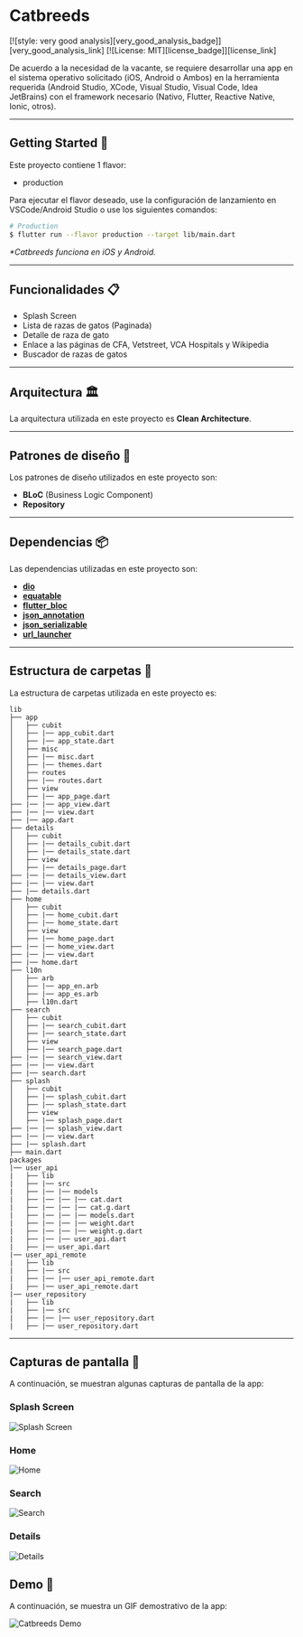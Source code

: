 # Catbreeds

[![style: very good analysis][very_good_analysis_badge]][very_good_analysis_link]
[![License: MIT][license_badge]][license_link]

De acuerdo a la necesidad de la vacante, se requiere desarrollar una app en el sistema operativo solicitado (iOS, Android o Ambos) en la herramienta requerida (Android Studio, XCode, Visual Studio, Visual Code, Idea JetBrains) con el framework necesario (Nativo, Flutter, Reactive Native, Ionic, otros).

---

## Getting Started 🚀

Este proyecto contiene 1 flavor:

- production

Para ejecutar el flavor deseado, use la configuración de lanzamiento en VSCode/Android Studio o use los siguientes comandos:

```sh
# Production
$ flutter run --flavor production --target lib/main.dart
```

_\*Catbreeds funciona en iOS y Android._

---

## Funcionalidades 📋

- Splash Screen
- Lista de razas de gatos (Paginada)
- Detalle de raza de gato
- Enlace a las páginas de CFA, Vetstreet, VCA Hospitals y Wikipedia
- Buscador de razas de gatos

---

## Arquitectura 🏛️

La arquitectura utilizada en este proyecto es **Clean Architecture**.

---

## Patrones de diseño 🎨

Los patrones de diseño utilizados en este proyecto son:

- **BLoC** (Business Logic Component)
- **Repository**

---

## Dependencias 📦

Las dependencias utilizadas en este proyecto son:

- **[dio](https://pub.dev/packages/dio)**
- **[equatable](https://pub.dev/packages/equatable)**
- **[flutter_bloc](https://pub.dev/packages/flutter_bloc)**
- **[json_annotation](https://pub.dev/packages/json_annotation)**
- **[json_serializable](https://pub.dev/packages/json_serializable)**
- **[url_launcher](https://pub.dev/packages/url_launcher)**

---

## Estructura de carpetas 📁

La estructura de carpetas utilizada en este proyecto es:

```
lib
├── app
│   ├── cubit
│   ├── |── app_cubit.dart
│   ├── |── app_state.dart
│   ├── misc
│   ├── |── misc.dart
│   ├── |── themes.dart
│   ├── routes
│   ├── |── routes.dart
│   ├── view
│   ├── |── app_page.dart
├── |── |── app_view.dart
├── |── |── view.dart
├── |── app.dart
├── details
│   ├── cubit
│   ├── |── details_cubit.dart
│   ├── |── details_state.dart
│   ├── view
│   ├── |── details_page.dart
├── |── |── details_view.dart
├── |── |── view.dart
├── |── details.dart
├── home
│   ├── cubit
│   ├── |── home_cubit.dart
│   ├── |── home_state.dart
│   ├── view
│   ├── |── home_page.dart
├── |── |── home_view.dart
├── |── |── view.dart
├── |── home.dart
├── l10n
│   ├── arb
│   ├── |── app_en.arb
│   ├── |── app_es.arb
│   ├── l10n.dart
├── search
│   ├── cubit
│   ├── |── search_cubit.dart
│   ├── |── search_state.dart
│   ├── view
│   ├── |── search_page.dart
├── |── |── search_view.dart
├── |── |── view.dart
├── |── search.dart
├── splash
│   ├── cubit
│   ├── |── splash_cubit.dart
│   ├── |── splash_state.dart
│   ├── view
│   ├── |── splash_page.dart
├── |── |── splash_view.dart
├── |── |── view.dart
├── |── splash.dart
├── main.dart
packages
|── user_api
|   ├── lib
|   ├── |── src
|   ├── |── |── models
|   ├── |── |── |── cat.dart
|   ├── |── |── |── cat.g.dart
|   ├── |── |── |── models.dart
|   ├── |── |── |── weight.dart
|   ├── |── |── |── weight.g.dart
|   ├── |── |── user_api.dart
|   ├── |── user_api.dart
|── user_api_remote
|   ├── lib
|   ├── |── src
|   ├── |── |── user_api_remote.dart
|   ├── |── user_api_remote.dart
|── user_repository
|   ├── lib
|   ├── |── src
|   ├── |── |── user_repository.dart
|   ├── |── user_repository.dart
```

---

## Capturas de pantalla 📸

A continuación, se muestran algunas capturas de pantalla de la app:

### Splash Screen

![Splash Screen](images/splash_screen.png)

### Home

![Home](images/home.png)

### Search

![Search](images/search.png)

### Details

![Details](images/details.png)

## Demo 🎥

A continuación, se muestra un GIF demostrativo de la app:

![Catbreeds Demo](https://storage.googleapis.com/maersk-entregas-production/demo.gif)

